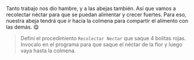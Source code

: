 <gs-attire
  attire-url="https://raw.githubusercontent.com/MumukiProject/mumuki-guia-gobstones-repeticion-simple-kids/master/assets/attires/config.json">
</gs-attire>
<gs-toolbox toolbox-url="https://raw.githubusercontent.com/MumukiProject/mumuki-guia-gobstones-repeticion-simple-kids/master/toolbox.xml"></gs-toolbox>

Tanto trabajo nos dio hambre, y a las abejas también. Así que vamos a recolectar néctar para que se puedan alimentar y crecer fuertes. Para eso, nuestra abeja tendrá que ir hacia  la colmena para compartir el alimento con las demás. :yum: 

> Definí el procedimiento `Recolectar Nectar` que saque 4 bolitas rojas. Invocalo en el programa para que saque el néctar de la flor y luego vaya hasta la colmena. 
